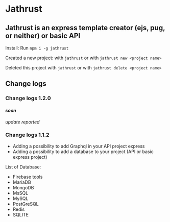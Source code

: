 # Jathrust

## Jathrust is an express template creator (ejs, pug, or neither) or basic API

Install:
Run `npm i -g jathrust`

Created a new project:
with `jathrust` or with `jathrust new <project name>`

Deleted this project
with `jathrust` or with `jathrust delete <project name>`

## Change logs

### Change logs 1.2.0
#### *soon*
*update reported*

### Change logs 1.1.2

- Adding a possibility to add Graphql in your API project express
- Adding a possibility to add a database to your project (API or basic express project)

List of Database:

- Firebase tools
- MariaDB
- MongoDB
- MsSQL
- MySQL
- PostGreSQL
- Redis
- SQLITE
